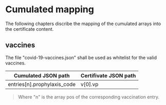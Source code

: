 # Cumulated mapping

The following chapters discribe the mapping of the cumulated arrays into the certificate content.

## vaccines

The file "covid-19-vaccines.json" shall be used as whitelist for the valid vaccines.

| Cumulated JSON path | Certifivate JSON path |
| ------------------- | --------------------- |
| entries[n].prophylaxis_code | v[0].vp |

> Where "n" is the array pos of the corresponding vaccination entry.
